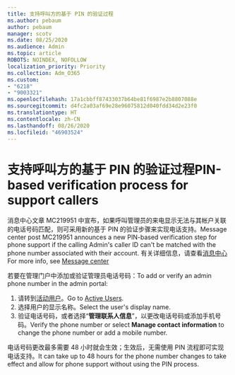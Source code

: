 ```yaml
---
title: 支持呼叫方的基于 PIN 的验证过程
ms.author: pebaum
author: pebaum
manager: scotv
ms.date: 08/25/2020
ms.audience: Admin
ms.topic: article
ROBOTS: NOINDEX, NOFOLLOW
localization_priority: Priority
ms.collection: Adm_O365
ms.custom:
- "6218"
- "9003321"
ms.openlocfilehash: 17a1cbbff87433037b64be81f6987e2b8807088e
ms.sourcegitcommit: d4fc2a03af69e28e96075812d040fdd34d2e23f0
ms.translationtype: HT
ms.contentlocale: zh-CN
ms.lasthandoff: 08/26/2020
ms.locfileid: "46903524"
---
```

# <a name="pin-based-verification-process-for-support-callers"></a><span data-ttu-id="eeeb7-102">支持呼叫方的基于 PIN 的验证过程</span><span class="sxs-lookup"><span data-stu-id="eeeb7-102">PIN-based verification process for support callers</span></span>

<span data-ttu-id="eeeb7-103">消息中心文章 MC219951 中宣布，如果呼叫管理员的来电显示无法与其帐户关联的电话号码匹配，则可采用新的基于 PIN 的验证步骤来实现电话支持。</span><span class="sxs-lookup"><span data-stu-id="eeeb7-103">Message center post MC219951 announces a new PIN-based verification step for phone support if the calling Admin's caller ID can't be matched with the phone number associated with their account.</span></span> <span data-ttu-id="eeeb7-104">有关详细信息，请查看[消息中心](https://admin.microsoft.com/AdminPortal/Home#/MessageCenter)</span><span class="sxs-lookup"><span data-stu-id="eeeb7-104">For more info, see [Message center](https://admin.microsoft.com/AdminPortal/Home#/MessageCenter)</span></span> 

<span data-ttu-id="eeeb7-105">若要在管理门户中添加或验证管理员电话号码：</span><span class="sxs-lookup"><span data-stu-id="eeeb7-105">To add or verify an admin phone number in the admin portal:</span></span>  

1. <span data-ttu-id="eeeb7-106">请转到[活动用户](https://admin.microsoft.com/AdminPortal/Home#/users)。</span><span class="sxs-lookup"><span data-stu-id="eeeb7-106">Go to [Active Users](https://admin.microsoft.com/AdminPortal/Home#/users).</span></span>
2. <span data-ttu-id="eeeb7-107">选择用户的显示名称。</span><span class="sxs-lookup"><span data-stu-id="eeeb7-107">Select the user's display name.</span></span>
3. <span data-ttu-id="eeeb7-108">验证电话号码，或者选择“**管理联系人信息**”，以更改电话号码或添加手机号码。</span><span class="sxs-lookup"><span data-stu-id="eeeb7-108">Verify the phone number or select **Manage contact information** to change the phone number or add a mobile number.</span></span>     

<span data-ttu-id="eeeb7-109">电话号码更改最多需要 48 小时就会生效；生效后，无需使用 PIN 流程即可实现电话支持。</span><span class="sxs-lookup"><span data-stu-id="eeeb7-109">It can take up to 48 hours for the phone number changes to take effect and allow for phone support without using the PIN process.</span></span>